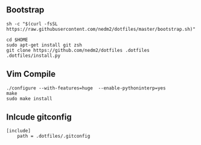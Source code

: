 ## Bootstrap

    sh -c "$(curl -fsSL https://raw.githubusercontent.com/nedm2/dotfiles/master/bootstrap.sh)"

    cd $HOME
    sudo apt-get install git zsh
    git clone https://github.com/nedm2/dotfiles .dotfiles
    .dotfiles/install.py

## Vim Compile
    
    ./configure --with-features=huge  --enable-pythoninterp=yes
    make
    sudo make install

## Inlcude gitconfig

    [include]
        path = .dotfiles/.gitconfig

